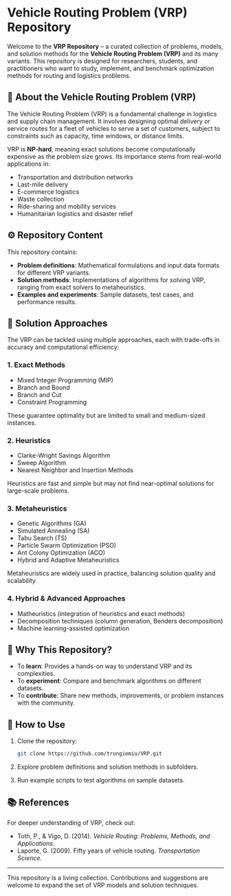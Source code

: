 # Vehicle Routing Problem (VRP) Repository

Welcome to the **VRP Repository** – a curated collection of problems, models, and solution methods for the **Vehicle Routing Problem (VRP)** and its many variants. This repository is designed for researchers, students, and practitioners who want to study, implement, and benchmark optimization methods for routing and logistics problems.

## 🔎 About the Vehicle Routing Problem (VRP)

The Vehicle Routing Problem (VRP) is a fundamental challenge in logistics and supply chain management. It involves designing optimal delivery or service routes for a fleet of vehicles to serve a set of customers, subject to constraints such as capacity, time windows, or distance limits.

VRP is **NP-hard**, meaning exact solutions become computationally expensive as the problem size grows. Its importance stems from real-world applications in:

* Transportation and distribution networks
* Last-mile delivery
* E-commerce logistics
* Waste collection
* Ride-sharing and mobility services
* Humanitarian logistics and disaster relief

## ⚙️ Repository Content

This repository contains:

* **Problem definitions**: Mathematical formulations and input data formats for different VRP variants.
* **Solution methods**: Implementations of algorithms for solving VRP, ranging from exact solvers to metaheuristics.
* **Examples and experiments**: Sample datasets, test cases, and performance results.

## 🧠 Solution Approaches

The VRP can be tackled using multiple approaches, each with trade-offs in accuracy and computational efficiency:

### 1. **Exact Methods**

* Mixed Integer Programming (MIP)
* Branch and Bound
* Branch and Cut
* Constraint Programming

These guarantee optimality but are limited to small and medium-sized instances.

### 2. **Heuristics**

* Clarke-Wright Savings Algorithm
* Sweep Algorithm
* Nearest Neighbor and Insertion Methods

Heuristics are fast and simple but may not find near-optimal solutions for large-scale problems.

### 3. **Metaheuristics**

* Genetic Algorithms (GA)
* Simulated Annealing (SA)
* Tabu Search (TS)
* Particle Swarm Optimization (PSO)
* Ant Colony Optimization (ACO)
* Hybrid and Adaptive Metaheuristics

Metaheuristics are widely used in practice, balancing solution quality and scalability.

### 4. **Hybrid & Advanced Approaches**

* Matheuristics (integration of heuristics and exact methods)
* Decomposition techniques (column generation, Benders decomposition)
* Machine learning-assisted optimization

## 🚀 Why This Repository?

* To **learn**: Provides a hands-on way to understand VRP and its complexities.
* To **experiment**: Compare and benchmark algorithms on different datasets.
* To **contribute**: Share new methods, improvements, or problem instances with the community.

## 📌 How to Use

1. Clone the repository:

   ```bash
   git clone https://github.com/trungiemiu/VRP.git
   ```
2. Explore problem definitions and solution methods in subfolders.
3. Run example scripts to test algorithms on sample datasets.

## 📚 References

For deeper understanding of VRP, check out:

* Toth, P., & Vigo, D. (2014). *Vehicle Routing: Problems, Methods, and Applications*.
* Laporte, G. (2009). Fifty years of vehicle routing. *Transportation Science*.

---

This repository is a living collection. Contributions and suggestions are welcome to expand the set of VRP models and solution techniques.
